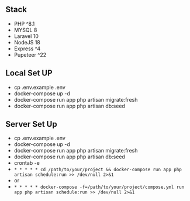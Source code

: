 
## Stack

- PHP ^8.1
- MYSQL 8
- Laravel 10
- NodeJS 18
- Express ^4
- Pupeteer ^22 

## Local Set UP

- cp .env.example .env
- docker-compose up -d
- docker-compose run app php artisan migrate:fresh
- docker-compose run app php artisan db:seed

## Server Set Up

- cp .env.example .env
- docker-compose up -d
- docker-compose run app php artisan migrate:fresh
- docker-compose run app php artisan db:seed
- crontab -e
- `* * * * * cd /path/to/your/project && docker-compose run app php artisan schedule:run >> /dev/null 2>&1`
- or
- `* * * * * docker-compose -f=/path/to/your/project/compose.yml run app php artisan schedule:run >> /dev/null 2>&1`

